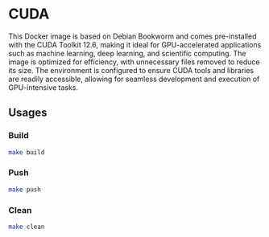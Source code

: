 # CUDA

This Docker image is based on Debian Bookworm and comes pre-installed with the CUDA Toolkit 12.6, making it ideal for
GPU-accelerated applications such as machine learning, deep learning, and scientific computing. The image is optimized
for efficiency, with unnecessary files removed to reduce its size. The environment is configured to ensure CUDA tools
and libraries are readily accessible, allowing for seamless development and execution of GPU-intensive tasks.

## Usages

### Build

```bash
make build
```

### Push

```bash
make push
```

### Clean

```bash
make clean
```
